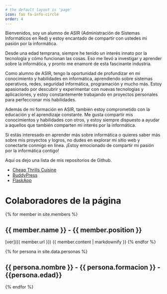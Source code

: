 ```yaml
---
# the default layout is 'page'
icon: fas fa-info-circle
order: 4
---
```


Bienvenidos, soy un alumno de ASIR (Administración de Sistemas Informáticos en Red) y estoy encantado de compartir con ustedes mi pasión por la informática.

Desde una edad temprana, siempre he tenido un interés innato por la tecnología y cómo funcionan las cosas. Eso me llevó a investigar y aprender sobre la informática, y pronto me enamoré de esta fascinante industria.

Como alumno de ASIR, tengo la oportunidad de profundizar en mi conocimiento y habilidades en informática, aprendiendo sobre sistemas operativos, redes, seguridad informática, programación y mucho más. Estoy apasionado por descubrir y experimentar con nuevas tecnologías y aplicaciones, y estoy constantemente trabajando en proyectos personales para perfeccionar mis habilidades.

Además de mi formación en ASIR, también estoy comprometido con la educación y el aprendizaje constante. Me gusta compartir mis conocimientos y habilidades con otros, y estoy siempre dispuesto a ayudar a aquellos que también comparten mi interés por la informática.

Si estás interesado en aprender más sobre informática o quieres saber más sobre mis proyectos y logros, no dudes en explorar mi sitio web y conectarte conmigo en línea. ¡Estoy emocionado de compartir mi pasión por la informática contigo!


Aquí os dejo una lista de mis repositorios de Github.

* [Cheap Thrills Cuisine](https://github.com/LorenzoNPBB/CheapThrills)
* [BuddyPress](https://github.com/LorenzoNPBB/BuddyPress)
* [FlaskApp](https://github.com/LorenzoNPBB/FlaskApp)



# Colaboradores de la página


{% for member in site.members %}
  ## {{ member.name }} - {{ member.position }}
  [ver]({{ member.url }}) 
  {{ member.content | markdownify }}
{% endfor %}

{% for persona in site.data.personas %}
  ## {{ persona.nombre }} - {{ persona.formacion }} - {{persona.edad}}
{% endfor %}